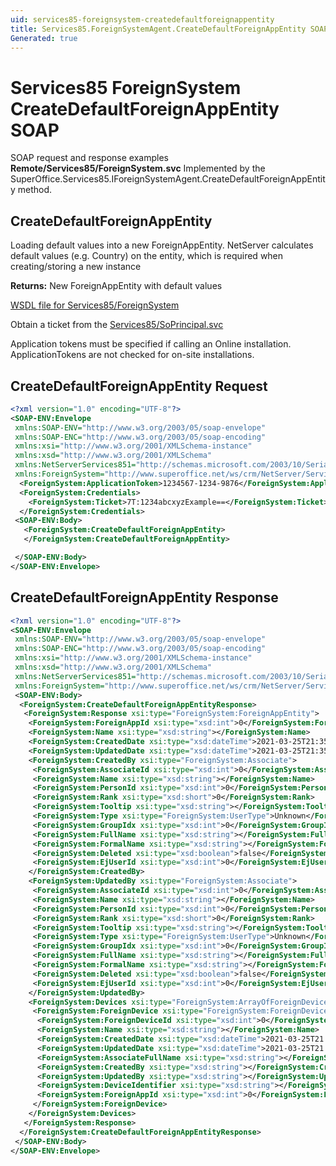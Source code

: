 ```yaml
---
uid: services85-foreignsystem-createdefaultforeignappentity
title: Services85.ForeignSystemAgent.CreateDefaultForeignAppEntity SOAP
Generated: true
---
```


# Services85 ForeignSystem CreateDefaultForeignAppEntity SOAP

SOAP request and response examples **Remote/Services85/ForeignSystem.svc**
Implemented by the <see cref="M:SuperOffice.Services85.IForeignSystemAgent.CreateDefaultForeignAppEntity">SuperOffice.Services85.IForeignSystemAgent.CreateDefaultForeignAppEntity</see> method.

## CreateDefaultForeignAppEntity

Loading default values into a new ForeignAppEntity.
NetServer calculates default values (e.g. Country) on the entity, which is required when creating/storing a new instance


**Returns:** New ForeignAppEntity with default values


[WSDL file for Services85/ForeignSystem](../Services85-ForeignSystem.md)

Obtain a ticket from the [Services85/SoPrincipal.svc](../SoPrincipal/SoPrincipal.md)

Application tokens must be specified if calling an Online installation. ApplicationTokens are not checked for on-site installations.

## CreateDefaultForeignAppEntity Request

```xml
<?xml version="1.0" encoding="UTF-8"?>
<SOAP-ENV:Envelope
 xmlns:SOAP-ENV="http://www.w3.org/2003/05/soap-envelope"
 xmlns:SOAP-ENC="http://www.w3.org/2003/05/soap-encoding"
 xmlns:xsi="http://www.w3.org/2001/XMLSchema-instance"
 xmlns:xsd="http://www.w3.org/2001/XMLSchema"
 xmlns:NetServerServices851="http://schemas.microsoft.com/2003/10/Serialization/"
 xmlns:ForeignSystem="http://www.superoffice.net/ws/crm/NetServer/Services85">
  <ForeignSystem:ApplicationToken>1234567-1234-9876</ForeignSystem:ApplicationToken>
  <ForeignSystem:Credentials>
    <ForeignSystem:Ticket>7T:1234abcxyzExample==</ForeignSystem:Ticket>
  </ForeignSystem:Credentials>
 <SOAP-ENV:Body>
   <ForeignSystem:CreateDefaultForeignAppEntity>
   </ForeignSystem:CreateDefaultForeignAppEntity>

 </SOAP-ENV:Body>
</SOAP-ENV:Envelope>

```


## CreateDefaultForeignAppEntity Response

```xml
<?xml version="1.0" encoding="UTF-8"?>
<SOAP-ENV:Envelope
 xmlns:SOAP-ENV="http://www.w3.org/2003/05/soap-envelope"
 xmlns:SOAP-ENC="http://www.w3.org/2003/05/soap-encoding"
 xmlns:xsi="http://www.w3.org/2001/XMLSchema-instance"
 xmlns:xsd="http://www.w3.org/2001/XMLSchema"
 xmlns:NetServerServices851="http://schemas.microsoft.com/2003/10/Serialization/"
 xmlns:ForeignSystem="http://www.superoffice.net/ws/crm/NetServer/Services85">
 <SOAP-ENV:Body>
  <ForeignSystem:CreateDefaultForeignAppEntityResponse>
   <ForeignSystem:Response xsi:type="ForeignSystem:ForeignAppEntity">
    <ForeignSystem:ForeignAppId xsi:type="xsd:int">0</ForeignSystem:ForeignAppId>
    <ForeignSystem:Name xsi:type="xsd:string"></ForeignSystem:Name>
    <ForeignSystem:CreatedDate xsi:type="xsd:dateTime">2021-03-25T21:35:47Z</ForeignSystem:CreatedDate>
    <ForeignSystem:UpdatedDate xsi:type="xsd:dateTime">2021-03-25T21:35:47Z</ForeignSystem:UpdatedDate>
    <ForeignSystem:CreatedBy xsi:type="ForeignSystem:Associate">
     <ForeignSystem:AssociateId xsi:type="xsd:int">0</ForeignSystem:AssociateId>
     <ForeignSystem:Name xsi:type="xsd:string"></ForeignSystem:Name>
     <ForeignSystem:PersonId xsi:type="xsd:int">0</ForeignSystem:PersonId>
     <ForeignSystem:Rank xsi:type="xsd:short">0</ForeignSystem:Rank>
     <ForeignSystem:Tooltip xsi:type="xsd:string"></ForeignSystem:Tooltip>
     <ForeignSystem:Type xsi:type="ForeignSystem:UserType">Unknown</ForeignSystem:Type>
     <ForeignSystem:GroupIdx xsi:type="xsd:int">0</ForeignSystem:GroupIdx>
     <ForeignSystem:FullName xsi:type="xsd:string"></ForeignSystem:FullName>
     <ForeignSystem:FormalName xsi:type="xsd:string"></ForeignSystem:FormalName>
     <ForeignSystem:Deleted xsi:type="xsd:boolean">false</ForeignSystem:Deleted>
     <ForeignSystem:EjUserId xsi:type="xsd:int">0</ForeignSystem:EjUserId>
    </ForeignSystem:CreatedBy>
    <ForeignSystem:UpdatedBy xsi:type="ForeignSystem:Associate">
     <ForeignSystem:AssociateId xsi:type="xsd:int">0</ForeignSystem:AssociateId>
     <ForeignSystem:Name xsi:type="xsd:string"></ForeignSystem:Name>
     <ForeignSystem:PersonId xsi:type="xsd:int">0</ForeignSystem:PersonId>
     <ForeignSystem:Rank xsi:type="xsd:short">0</ForeignSystem:Rank>
     <ForeignSystem:Tooltip xsi:type="xsd:string"></ForeignSystem:Tooltip>
     <ForeignSystem:Type xsi:type="ForeignSystem:UserType">Unknown</ForeignSystem:Type>
     <ForeignSystem:GroupIdx xsi:type="xsd:int">0</ForeignSystem:GroupIdx>
     <ForeignSystem:FullName xsi:type="xsd:string"></ForeignSystem:FullName>
     <ForeignSystem:FormalName xsi:type="xsd:string"></ForeignSystem:FormalName>
     <ForeignSystem:Deleted xsi:type="xsd:boolean">false</ForeignSystem:Deleted>
     <ForeignSystem:EjUserId xsi:type="xsd:int">0</ForeignSystem:EjUserId>
    </ForeignSystem:UpdatedBy>
    <ForeignSystem:Devices xsi:type="ForeignSystem:ArrayOfForeignDevice">
     <ForeignSystem:ForeignDevice xsi:type="ForeignSystem:ForeignDevice">
      <ForeignSystem:ForeignDeviceId xsi:type="xsd:int">0</ForeignSystem:ForeignDeviceId>
      <ForeignSystem:Name xsi:type="xsd:string"></ForeignSystem:Name>
      <ForeignSystem:CreatedDate xsi:type="xsd:dateTime">2021-03-25T21:35:47Z</ForeignSystem:CreatedDate>
      <ForeignSystem:UpdatedDate xsi:type="xsd:dateTime">2021-03-25T21:35:47Z</ForeignSystem:UpdatedDate>
      <ForeignSystem:AssociateFullName xsi:type="xsd:string"></ForeignSystem:AssociateFullName>
      <ForeignSystem:CreatedBy xsi:type="xsd:string"></ForeignSystem:CreatedBy>
      <ForeignSystem:UpdatedBy xsi:type="xsd:string"></ForeignSystem:UpdatedBy>
      <ForeignSystem:DeviceIdentifier xsi:type="xsd:string"></ForeignSystem:DeviceIdentifier>
      <ForeignSystem:ForeignAppId xsi:type="xsd:int">0</ForeignSystem:ForeignAppId>
     </ForeignSystem:ForeignDevice>
    </ForeignSystem:Devices>
   </ForeignSystem:Response>
  </ForeignSystem:CreateDefaultForeignAppEntityResponse>
 </SOAP-ENV:Body>
</SOAP-ENV:Envelope>

```

